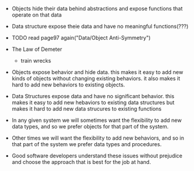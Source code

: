 + Objects hide their data behind abstractions and expose functions that operate on that data
+ Data structure expose theie data and have no meaningful functions(???)

+ TODO read page97 again("Data/Object Anti-Symmetry")

+ The Law of Demeter
    + train wrecks

+ Objects expose behavior and hide data. this makes it easy to add new kinds of objects without changing existing behaviors. it also makes it hard to add new behaviors to existing objects.
+ Data Structures expose data and have no significant behavior. this makes it easy to add new hebaviors to existing data structures but makes it hard to add new data strucures to existing functions

+ In any given system we will sometimes want the flexibility to add new data types, and so we prefer objects for that part of the system.
+ Other times we will want the flexibility to add new behaviors, and so in that part of the system we prefer data types and procedures.
+ Good software developers understand these issues without prejudice and choose the approach that is best for the job at hand.
